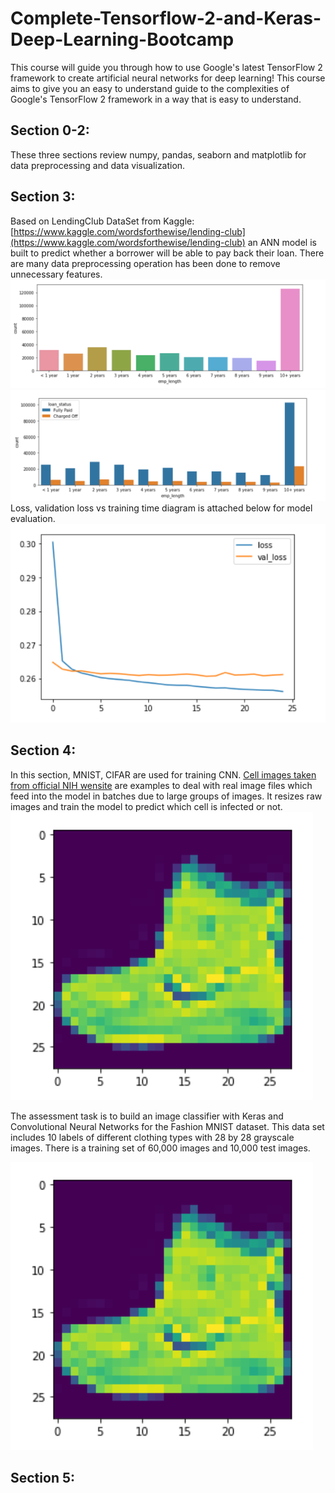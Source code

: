 # Complete-Tensorflow-2-and-Keras-Deep-Learning-Bootcamp
This course will guide you through how to use Google's latest TensorFlow 2 framework to create artificial neural networks for deep learning! This course aims to give you an easy to understand guide to the complexities of Google's TensorFlow 2 framework in a way that is easy to understand.

## Section 0-2:
These three sections review numpy, pandas, seaborn and matplotlib for data preprocessing and data visualization. 

## Section 3:
Based on LendingClub DataSet from Kaggle: [https://www.kaggle.com/wordsforthewise/lending-club](https://www.kaggle.com/wordsforthewise/lending-club) an ANN model is built to predict whether a borrower will be able to pay back their loan. There are many data preprocessing operation has been done to remove unnecessary features.
![GitHub Logo](/result_pics/3-1.png)
![GitHub Logo](/result_pics/3-2.png)
Loss, validation loss vs training time diagram is attached below for model evaluation.
![GitHub Logo](/result_pics/3-3.png)

## Section 4:
In this section, MNIST, CIFAR are used for training CNN. [Cell images taken from official NIH wensite](https://drive.google.com/open?id=1rXrgUzzIdsyJ4xp05Suq7ioR5q1tOtFY) are examples to deal with real image files which feed into the model in batches due to large groups of images. It resizes raw images and train the model to predict which cell is infected or not. 
![GitHub Logo](/result_pics/4-1.png)

The assessment task is to build an image classifier with Keras and Convolutional Neural Networks for the Fashion MNIST dataset. This data set includes 10 labels of different clothing types with 28 by 28 grayscale images. There is a training set of 60,000 images and 10,000 test images.

![GitHub Logo](/result_pics/4-2.png)

## Section 5:

